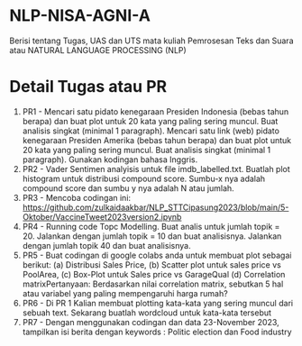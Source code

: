 # NLP-NISA-AGNI-A
Berisi tentang Tugas, UAS dan UTS mata kuliah Pemrosesan Teks dan Suara atau NATURAL LANGUAGE PROCESSING (NLP)
# Detail Tugas atau PR
1. PR1 - Mencari satu pidato kenegaraan Presiden Indonesia (bebas tahun berapa) dan buat plot untuk 20 kata yang paling sering muncul. Buat analisis singkat (minimal 1 paragraph). Mencari satu link (web) pidato kenegaraan Presiden Amerika (bebas tahun berapa) dan buat plot untuk 20 kata yang paling sering muncul. Buat analisis singkat (minimal 1 paragraph). Gunakan kodingan bahasa Inggris.
2. PR2 - Vader Sentimen analyisis untuk file imdb_labelled.txt. Buatlah plot histogram untuk distribusi compound score. Sumbu-x nya adalah compound score dan sumbu y nya adalah N atau jumlah.
3. PR3 - Mencoba codingan ini: https://github.com/zulkaidaakbar/NLP_STTCipasung2023/blob/main/5-Oktober/VaccineTweet2023version2.ipynb
4. PR4 - Running code Topc Modelling. Buat analis untuk jumlah topik = 20. Jalankan dengan jumlah topik = 10 dan buat analisisnya. Jalankan dengan jumlah topik 40 dan buat analisisnya.
5. PR5 - Buat codingan di google colabs anda untuk membuat plot sebagai berikut: (a) Distribusi Sales Price, (b) Scatter plot untuk sales price vs PoolArea, (c) Box-Plot untuk Sales price vs GarageQual (d) Correlation matrixPertanyaan: Berdasarkan nilai correlation matrix, sebutkan 5 hal atau variabel yang paling mempengaruhi harga rumah?
6. PR6 - Di PR 1 Kalian membuat plotting kata-kata yang sering muncul dari sebuah text. Sekarang buatlah wordcloud untuk kata-kata tersebut
7. PR7 - Dengan menggunakan codingan dan data 23-November 2023, tampilkan isi berita dengan keywords : Politic election dan Food industry
